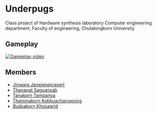 # Underpugs
Class project of Hardware synthesis laboratory Computer engineering department, Faculty of engineering, Chulalongkorn University <br>

## Gameplay
[![Gameplay video](http://img.youtube.com/vi/Im52J3F1e-4/0.jpg)](http://www.youtube.com/watch?v=Im52J3F1e-4 "Underpugs")

## Members
* [Jinwara Janejaneprasert](https://github.com/ajinn "Jin")
* [Thanapat Saguansab](https://github.com/Owenthanapat "Owen")
* [Tanakorn Tampanya](https://github.com/Endifly "Miw")
* [Thammakorn Kobkuachaiyapong](https://github.com/chantmk "Charn")
* [Budsakorn Khosagrid](https://github.com/mingokl02135 "Ming")

